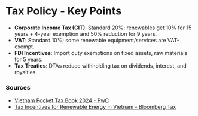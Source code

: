
# Tax Policy - Key Points

- **Corporate Income Tax (CIT)**: Standard 20%; renewables get 10% for 15 years + 4-year exemption and 50% reduction for 9 years.
- **VAT**: Standard 10%; some renewable equipment/services are VAT-exempt.
- **FDI Incentives**: Import duty exemptions on fixed assets, raw materials for 5 years.
- **Tax Treaties**: DTAs reduce withholding tax on dividends, interest, and royalties.

### Sources
- [Vietnam Pocket Tax Book 2024 - PwC](https://www.pwc.com/jp/en/services/globalization/news/assets/pdf/pwc-vietnam-ptb-2024-en.pdf)
- [Tax Incentives for Renewable Energy in Vietnam - Bloomberg Tax](https://news.bloombergtax.com/daily-tax-report-international/tax-incentives-for-renewable-energy-in-vietnam)
